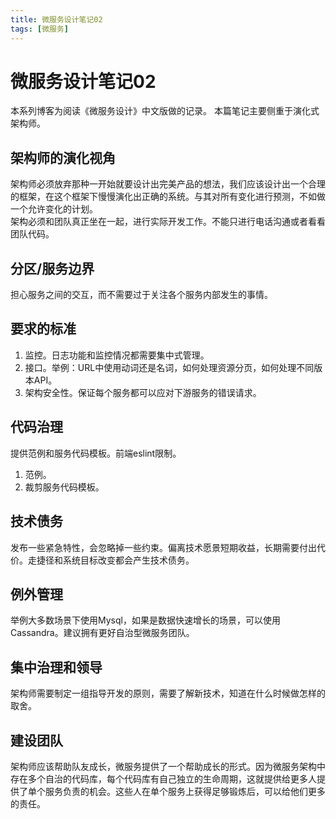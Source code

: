 ```yaml
---
title: 微服务设计笔记02
tags: [微服务]
---
```

# 微服务设计笔记02
本系列博客为阅读《微服务设计》中文版做的记录。 本篇笔记主要侧重于演化式架构师。

## 架构师的演化视角
架构师必须放弃那种一开始就要设计出完美产品的想法，我们应该设计出一个合理的框架，在这个框架下慢慢演化出正确的系统。与其对所有变化进行预测，不如做一个允许变化的计划。   
架构必须和团队真正坐在一起，进行实际开发工作。不能只进行电话沟通或者看看团队代码。
## 分区/服务边界
担心服务之间的交互，而不需要过于关注各个服务内部发生的事情。
## 要求的标准
1. 监控。日志功能和监控情况都需要集中式管理。
2. 接口。举例：URL中使用动词还是名词，如何处理资源分页，如何处理不同版本API。
3. 架构安全性。保证每个服务都可以应对下游服务的错误请求。

## 代码治理
提供范例和服务代码模板。前端eslint限制。
1. 范例。
2. 裁剪服务代码模板。

## 技术债务
发布一些紧急特性，会忽略掉一些约束。偏离技术愿景短期收益，长期需要付出代价。走捷径和系统目标改变都会产生技术债务。

## 例外管理
举例大多数场景下使用Mysql，如果是数据快速增长的场景，可以使用Cassandra。建议拥有更好自治型微服务团队。


## 集中治理和领导
架构师需要制定一组指导开发的原则，需要了解新技术，知道在什么时候做怎样的取舍。

## 建设团队
架构师应该帮助队友成长，微服务提供了一个帮助成长的形式。因为微服务架构中存在多个自治的代码库，每个代码库有自己独立的生命周期，这就提供给更多人提供了单个服务负责的机会。这些人在单个服务上获得足够锻炼后，可以给他们更多的责任。













